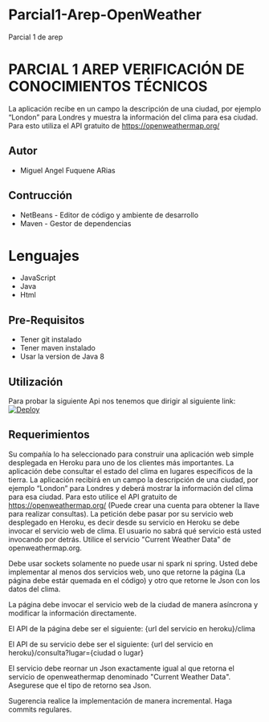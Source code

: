 # Parcial1-Arep-OpenWeather
Parcial 1 de arep

# PARCIAL 1 AREP VERIFICACIÓN DE CONOCIMIENTOS TÉCNICOS
La aplicación recibe en un campo la descripción de una ciudad, por ejemplo “London” para Londres y muestra la información del clima para esa ciudad. Para esto utiliza el API gratuito de https://openweathermap.org/

## Autor
* Miguel Angel Fuquene ARias

## Contrucción
* NetBeans - Editor de código y ambiente de desarrollo
* Maven - Gestor de dependencias

# Lenguajes
* JavaScript
* Java
* Html

## Pre-Requisitos
* Tener git instalado
* Tener maven instalado
* Usar la version de Java 8

## Utilización
Para probar la siguiente Api nos tenemos que dirigir al siguiente link:
[![Deploy](https://www.herokucdn.com/deploy/button.svg)](https://arep-parcial1-openweather.herokuapp.com/clima)

## Requerimientos

Su compañía lo ha seleccionado para construir una aplicación web simple desplegada en Heroku para uno de los clientes más importantes.
La aplicación debe consultar el estado del clima en lugares específicos de la tierra.  La aplicación recibirá en un campo la descripción de una ciudad, por ejemplo “London” para Londres   y deberá mostrar la información del clima para esa ciudad. Para esto utilice el API gratuito de https://openweathermap.org/ (Puede crear una cuenta para obtener la llave para realizar consultas). La petición debe pasar por su servicio web desplegado en Heroku, es decir desde su servicio en Heroku se debe invocar el servicio web de clima. El usuario no sabrá qué servicio está usted invocando por detrás. Utilice el servicio "Current Weather Data" de openweathermap.org.

Debe usar sockets solamente no puede usar ni spark ni spring. Usted debe implementar al menos dos servicios web, uno que retorne la página (La página debe estár quemada en el código) y otro que retorne le Json con los datos del clima.

La página debe invocar el servicio web de la ciudad de manera asíncrona y modificar la información directamente.

El API de la página debe ser el siguiente:
{url del servicio en heroku}/clima

El API de su servicio debe ser el siguiente:
{url del servicio en heroku}/consulta?lugar={ciudad o lugar}

El servicio debe reornar un Json exactamente igual al que retorna el servicio de openweathermap denominado "Current Weather Data". Asegurese que el tipo de retorno sea Json.

Sugerencia realice la implementación de manera incremental. Haga commits regulares.
